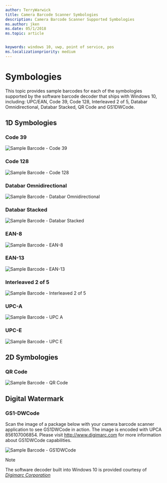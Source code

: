 ```yaml
---
author: TerryWarwick
title: Camera Barcode Scanner Symbologies
description: Camera Barcode Scanner Supported Symbologies
ms.author: jken
ms.date: 05/1/2018
ms.topic: article


keywords: windows 10, uwp, point of service, pos
ms.localizationpriority: medium
---
```


# Symbologies
This topic provides sample barcodes for each of the symbologies supported by the software barcode decoder that ships with Windows 10, including: UPC/EAN, Code 39, Code 128, Interleaved 2 of 5, Databar Omnidirectional, Databar Stacked, QR Code and GS1DWCode.

## 1D Symbologies

### Code 39
![Sample Barcode - Code 39](images/pos/sample-barcode-code39.png)

### Code 128
![Sample Barcode - Code 128](images/pos/sample-barcode-code128.png)

### Databar Omnidirectional
![Sample Barcode - Databar Omnidirectional](images/pos/sample-barcode-databar-omnidirectional.png) 
### Databar Stacked
![Sample Barcode - Databar Stacked](images/pos/sample-barcode-databar-stacked.png)

### EAN-8
![Sample Barcode - EAN-8](images/pos/sample-barcode-ean8.png)

### EAN-13
![Sample Barcode - EAN-13](images/pos/sample-barcode-ean13.png)

### Interleaved 2 of 5
![Sample Barcode - Interleaved 2 of 5](images/pos/sample-barcode-interleaved-2-of-5.png)

### UPC-A
![Sample Barcode - UPC A](images/pos/sample-barcode-upca.png)

### UPC-E
![Sample Barcode - UPC E](images/pos/sample-barcode-upce.png)

## 2D Symbologies
### QR Code
![Sample Barcode - QR Code](images/pos/sample-barcode-qrcode.png)

## Digital Watermark
### GS1-DWCode

Scan the image of a package below with your camera barcode scanner application to see GS1DWCode in action.  The image is encoded with UPCA 856107006854.  Please visit http://www.digimarc.com for more information about GS1DWCode capabilities.

![Sample Barcode - GS1DWCode](images/pos/rice-box-v7.jpg)

> [!NOTE]
> The software decoder built into Windows 10 is provided courtesy of  [*Digimarc Corporation*](https://www.digimarc.com/)
